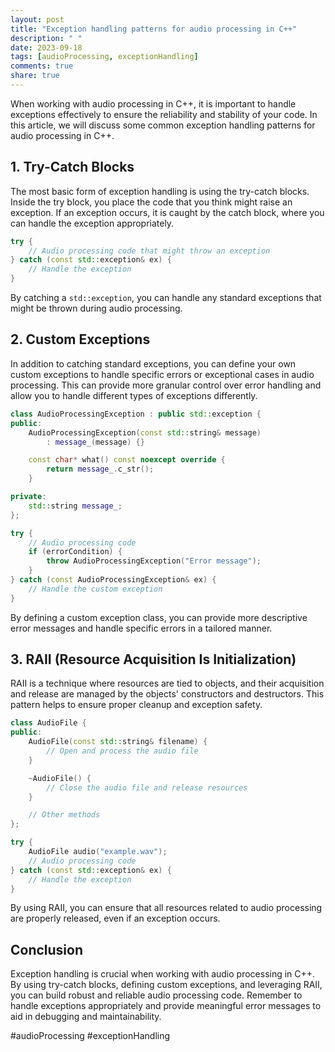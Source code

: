 ```yaml
---
layout: post
title: "Exception handling patterns for audio processing in C++"
description: " "
date: 2023-09-18
tags: [audioProcessing, exceptionHandling]
comments: true
share: true
---
```


When working with audio processing in C++, it is important to handle exceptions effectively to ensure the reliability and stability of your code. In this article, we will discuss some common exception handling patterns for audio processing in C++.

## 1. Try-Catch Blocks

The most basic form of exception handling is using the try-catch blocks. Inside the try block, you place the code that you think might raise an exception. If an exception occurs, it is caught by the catch block, where you can handle the exception appropriately.

```cpp
try {
    // Audio processing code that might throw an exception
} catch (const std::exception& ex) {
    // Handle the exception
}
```

By catching a `std::exception`, you can handle any standard exceptions that might be thrown during audio processing.

## 2. Custom Exceptions

In addition to catching standard exceptions, you can define your own custom exceptions to handle specific errors or exceptional cases in audio processing. This can provide more granular control over error handling and allow you to handle different types of exceptions differently.

```cpp
class AudioProcessingException : public std::exception {
public:
    AudioProcessingException(const std::string& message)
        : message_(message) {}

    const char* what() const noexcept override {
        return message_.c_str();
    }

private:
    std::string message_;
};

try {
    // Audio processing code
    if (errorCondition) {
        throw AudioProcessingException("Error message");
    }
} catch (const AudioProcessingException& ex) {
    // Handle the custom exception
}
```

By defining a custom exception class, you can provide more descriptive error messages and handle specific errors in a tailored manner.

## 3. RAII (Resource Acquisition Is Initialization)

RAII is a technique where resources are tied to objects, and their acquisition and release are managed by the objects' constructors and destructors. This pattern helps to ensure proper cleanup and exception safety.

```cpp
class AudioFile {
public:
    AudioFile(const std::string& filename) {
        // Open and process the audio file
    }

    ~AudioFile() {
        // Close the audio file and release resources
    }

    // Other methods
};

try {
    AudioFile audio("example.wav");
    // Audio processing code
} catch (const std::exception& ex) {
    // Handle the exception
}
```

By using RAII, you can ensure that all resources related to audio processing are properly released, even if an exception occurs.

## Conclusion

Exception handling is crucial when working with audio processing in C++. By using try-catch blocks, defining custom exceptions, and leveraging RAII, you can build robust and reliable audio processing code. Remember to handle exceptions appropriately and provide meaningful error messages to aid in debugging and maintainability.

\#audioProcessing #exceptionHandling
